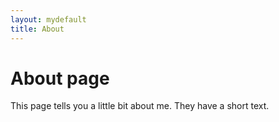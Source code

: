 ```yaml
---
layout: mydefault
title: About
---
```

# About page  

This page tells you a little bit about me. They have a short text.
